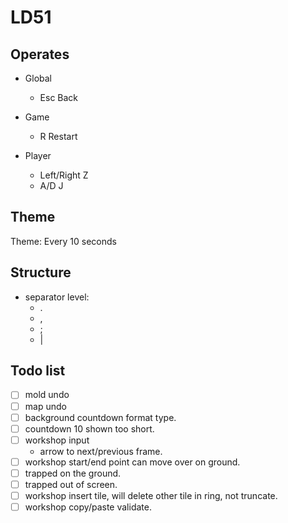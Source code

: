 ﻿# LD51

## Operates

- Global
    - Esc Back

- Game
    - R Restart

- Player
    - Left/Right Z
    - A/D J

## Theme

Theme: Every 10 seconds

## Structure

- separator level:
    - .
    - ,
    - ;
    - |

## Todo list

-[ ] mold undo
-[ ] map undo
-[ ] background countdown format type.
-[ ] countdown 10 shown too short.
-[ ] workshop input
    - arrow to next/previous frame.
-[ ] workshop start/end point can move over on ground.
-[ ] trapped on the ground.
-[ ] trapped out of screen.
-[ ] workshop insert tile, will delete other tile in ring, not truncate.
-[ ] workshop copy/paste validate.